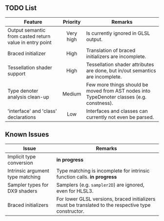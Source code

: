 TODO List
---------

| Feature | Priority | Remarks |
|---------|:--------:|---------|
| Output semantic from casted return value in entry point | Very high | Is currently ignored in GLSL output. |
| Braced initializer | High | Translation of braced initializers are incomplete. |
| Tessellation shader support | High | Tessellation shader attributes are done, but in/out semantics are incomplete. |
| Type denoter analysis clean-up | Medium | Few more things should be moved from AST nodes into TypeDenoter classes (e.g. constness). |
| 'interface' and 'class' declarations | Low | Interfaces and classes can currently not even be parsed. |


Known Issues
------------

| Issue | Remarks |
|-------|---------|
| Implicit type conversion | **in progress** |
| Intrinsic argument type matching | Type matching is incomplete for intrinsic function calls. **in progress** |
| Sampler types for DX9 shaders | Samplers (e.g. `sampler2D`) are ignored, even for HLSL3. |
| Braced initializers | For lower GLSL versions, braced initializers must be translated to the respective type constructor. |
